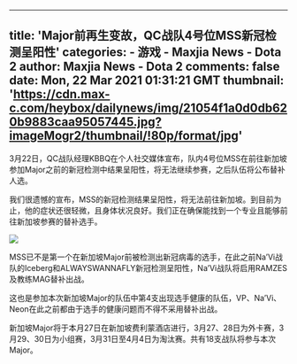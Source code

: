 
---
title: 'Major前再生变故，QC战队4号位MSS新冠检测呈阳性'
categories: 
    - 游戏
    - Maxjia News - Dota 2
author: Maxjia News - Dota 2
comments: false
date: Mon, 22 Mar 2021 01:31:21 GMT
thumbnail: 'https://cdn.max-c.com/heybox/dailynews/img/21054f1a0d0db620b9883caa95057445.jpg?imageMogr2/thumbnail/!80p/format/jpg'
---

<div>   
<p>3月22日，QC战队经理KBBQ在个人社交媒体宣布，队内4号位MSS在前往新加坡参加Major之前的新冠检测中结果呈阳性，将无法继续参赛，之后队伍将公布替补人选。</p><div class="blockquote"><p></p><p>我们很遗憾的宣布，MSS的新冠检测结果呈阳性，将无法前往新加坡。到目前为止，他的症状还很轻微，且身体状况良好。我们正在确保能找到一个专业且能够前往新加坡参赛的替补选手。</p><p></p></div><p></p><div class="image-box"><img src="https://cdn.max-c.com/heybox/dailynews/img/21054f1a0d0db620b9883caa95057445.jpg?imageMogr2/thumbnail/!80p/format/jpg" referrerpolicy="no-referrer"></div><p></p><p>MSS已不是第一个在新加坡Major前被检测出新冠病毒的选手，在此之前Na’Vi战队的Iceberg和ALWAYSWANNAFLY新冠检测呈阳性，Na’Vi战队将启用RAMZES及教练MAG替补出战。</p><p>这也是参加本次新加坡Major的队伍中第4支出现选手健康的队伍，VP、Na’Vi、Neon在此之前都由于选手的健康问题而不得不采用替补出战。</p><p>新加坡Major将于本月27日在新加坡费利蒙酒店进行，3月27、28日为外卡赛，3月29、30日为小组赛，3月31日至4月4日为淘汰赛。共有18支战队将参与本次Major。</p>
  
</div>
            